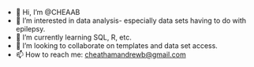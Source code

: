 - 👋 Hi, I’m @CHEAAB
- 👀 I’m interested in data analysis- especially data sets having to do with epilepsy.
- 🌱 I’m currently learning SQL, R, etc.
- 💞️ I’m looking to collaborate on templates and data set access.
- 📫 How to reach me: cheathamandrewb@gmail.com

<!---
CHEAAB/CHEAAB is a ✨ special ✨ repository because its `README.md` (this file) appears on your GitHub profile.
You can click the Preview link to take a look at your changes.
--->

